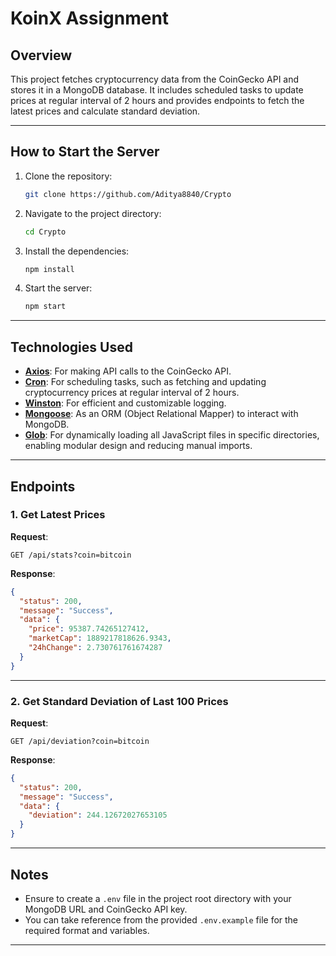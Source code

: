# KoinX Assignment

## Overview

This project fetches cryptocurrency data from the CoinGecko API and stores it in a MongoDB database. It includes scheduled tasks to update prices at regular interval of 2 hours and provides endpoints to fetch the latest prices and calculate standard deviation.

---

## How to Start the Server

1. Clone the repository:
   ```bash
   git clone https://github.com/Aditya8840/Crypto
   ```

2. Navigate to the project directory:
   ```bash
   cd Crypto
   ```

3. Install the dependencies:
   ```bash
   npm install
   ```

4. Start the server:
   ```bash
   npm start
   ```

---

## Technologies Used

- **[Axios](https://www.npmjs.com/package/axios)**: For making API calls to the CoinGecko API.
- **[Cron](https://www.npmjs.com/package/cron)**: For scheduling tasks, such as fetching and updating cryptocurrency prices at regular interval of 2 hours.
- **[Winston](https://www.npmjs.com/package/winston)**: For efficient and customizable logging.
- **[Mongoose](https://mongoosejs.com/)**: As an ORM (Object Relational Mapper) to interact with MongoDB.
- **[Glob](https://www.npmjs.com/package/glob)**: For dynamically loading all JavaScript files in specific directories, enabling modular design and reducing manual imports.

---

## Endpoints

### 1. Get Latest Prices

**Request**:  
```http
GET /api/stats?coin=bitcoin
```

**Response**:  
```json
{
  "status": 200,
  "message": "Success",
  "data": {
    "price": 95387.74265127412,
    "marketCap": 1889217818626.9343,
    "24hChange": 2.730761761674287
  }
}
```

---

### 2. Get Standard Deviation of Last 100 Prices

**Request**:  
```http
GET /api/deviation?coin=bitcoin
```

**Response**:  
```json
{
  "status": 200,
  "message": "Success",
  "data": {
    "deviation": 244.12672027653105
  }
}
```

---

## Notes
- Ensure to create a `.env` file in the project root directory with your MongoDB URL and CoinGecko API key.  
- You can take reference from the provided `.env.example` file for the required format and variables.


---